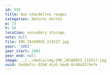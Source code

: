 ```yaml
---
id: 535
title: Aux chandelles rouges
categories: Natures mortes
w: 73
h: 54
location: secondary storage
note: null
file: IMG_20180925_115517.jpg
year: '2002'
year_start: 2002
year_end: null
image: ../../media/img/IMG_20180925_115517.jpg
uuid: 2edde7cc-02b6-4ca1-bea0-6c48a2574e7e
---
```


